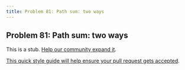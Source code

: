 ```yaml
---
title: Problem 81: Path sum: two ways
---
```

## Problem 81: Path sum: two ways

This is a stub. <a href='https://github.com/freecodecamp/guides/tree/master/src/pages/certifications/coding-interview-prep/project-euler/problem-81-path-sum-two-ways/index.md' target='_blank' rel='nofollow'>Help our community expand it</a>.

<a href='https://github.com/freecodecamp/guides/blob/master/README.md' target='_blank' rel='nofollow'>This quick style guide will help ensure your pull request gets accepted</a>.

<!-- The article goes here, in GitHub-flavored Markdown. Feel free to add YouTube videos, images, and CodePen/JSBin embeds  -->
